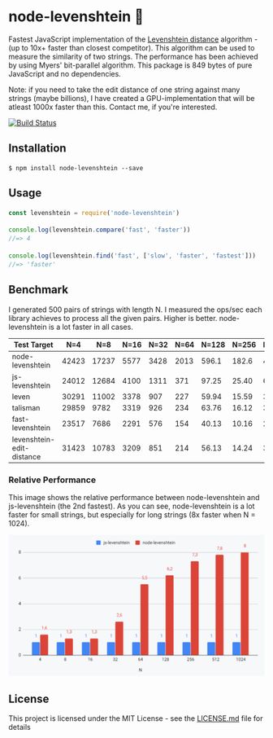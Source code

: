 # node-levenshtein :rocket: 
Fastest JavaScript implementation of the [Levenshtein distance](https://en.wikipedia.org/wiki/Levenshtein_distance) algorithm - (up to 10x+ faster than closest competitor). This algorithm can be used to measure the similarity of two strings. The performance has been achieved by using Myers' bit-parallel algorithm. This package is 849 bytes of pure JavaScript and no dependencies.

Note: if you need to take the edit distance of one string against many strings (maybe billions), I have created a GPU-implementation that will be atleast 1000x faster than this. Contact me, if you're interested.

[![Build Status](https://travis-ci.org/ka-weihe/node-levenshtein.svg?branch=master)](https://travis-ci.org/ka-weihe/node-levenshtein)
## Installation
```
$ npm install node-levenshtein --save
```

## Usage

```javascript
const levenshtein = require('node-levenshtein')

console.log(levenshtein.compare('fast', 'faster'))
//=> 4

console.log(levenshtein.find('fast', ['slow', 'faster', 'fastest']))
//=> 'faster'
```

## Benchmark
I generated 500 pairs of strings with length N. I measured the ops/sec each library achieves to process all the given pairs. Higher is better. node-levenshtein is a lot faster in all cases. 

| Test Target               | N=4   | N=8   | N=16 | N=32 | N=64 | N=128 | N=256 | N=512 | N=1024 |
|---------------------------|-------|-------|------|------|------|-------|-------|-------|--------|
| node-levenshtein          | 42423 | 17237 | 5577 | 3428 | 2013 | 596.1 | 182.6 | 49.88 | 12.99  |
| js-levenshtein            | 24012 | 12684 | 4100 | 1311 | 371  | 97.25 | 25.40 | 6.404 | 1.632  |
| leven                     | 30291 | 11002 | 3378 | 907  | 227  | 59.94 | 15.59 | 3.958 | 0.998  |
| talisman                  | 29859 | 9782  | 3319 | 926  | 234  | 63.76 | 16.12 | 3.989 | 0.986  |
| fast-levenshtein          | 23517 | 7686  | 2291 | 576  | 154  | 40.13 | 10.16 | 2.558 | 0.643  |
| levenshtein-edit-distance | 31423 | 10783 | 3209 | 851  | 214  | 56.13 | 14.24 | 3.694 | 0.931  |

### Relative Performance
This image shows the relative performance between node-levenshtein and js-levenshtein (the 2nd fastest). As you can see, node-levenshtein is a lot faster for small strings, but especially for long strings (8x faster when N = 1024).

![Benchmark](/images/relaperf.png)

## License
This project is licensed under the MIT License - see the [LICENSE.md](LICENSE.md) file for details
